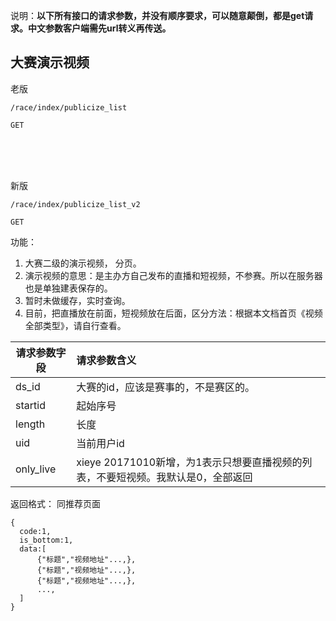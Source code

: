 说明：**以下所有接口的请求参数，并没有顺序要求，可以随意颠倒，都是get请求。中文参数客户端需先url转义再传送。**



## 大赛演示视频

老版
~~~
/race/index/publicize_list
~~~
~~~
GET
~~~
<br><br><br>

新版
~~~
/race/index/publicize_list_v2
~~~
~~~
GET
~~~

功能：  

1. 大赛二级的演示视频， 分页。
1. 演示视频的意思：是主办方自己发布的直播和短视频，不参赛。所以在服务器也是单独建表保存的。
1. 暂时未做缓存，实时查询。
1. 目前，把直播放在前面，短视频放在后面，区分方法：根据本文档首页《视频全部类型》，请自行查看。

| 请求参数字段        | 请求参数含义  |
| -------- |:------|
|ds_id         |  大赛的id，应该是赛事的，不是赛区的。|
|startid       |  起始序号|
|length       |  长度|
|uid       |  当前用户id|
|only_live       |  xieye 20171010新增，为1表示只想要直播视频的列表，不要短视频。我默认是0，全部返回|



返回格式：  同推荐页面
~~~
{
  code:1,
  is_bottom:1,
  data:[
      {"标题","视频地址"...,},
      {"标题","视频地址"...,},
      {"标题","视频地址"...,},
      ...,
  ] 
}   
~~~











